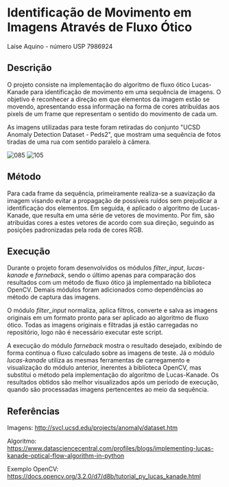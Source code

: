 # Identificação de Movimento em Imagens Através de Fluxo Ótico
Laíse Aquino - número USP 7986924

## Descrição

O projeto consiste na implementação do algoritmo de fluxo ótico Lucas-Kanade para identificação de movimento em uma sequência de imagens. O objetivo é reconhecer a direção em que elementos da imagem estão se movendo, apresentando essa informação na forma de cores atribuídas aos pixels de um frame que representam o sentido do movimento de cada um.

As imagens utilizadas para teste foram retiradas do conjunto "UCSD Anomaly Detection Dataset - Peds2", que mostram uma sequência de fotos tiradas de uma rua com sentido paralelo à câmera.

![085](https://user-images.githubusercontent.com/6940966/41264053-eca43e90-6dc0-11e8-8a7c-8282b1b0f811.png)
![105](https://user-images.githubusercontent.com/6940966/41264054-ecc3a41a-6dc0-11e8-8291-e3bfa735088c.png)

## Método

Para cada frame da sequência, primeiramente realiza-se a suavização da imagem visando evitar a propagação de possíveis ruídos sem prejudicar a identificação dos elementos. Em seguida, é aplicado o algoritmo de Lucas-Kanade, que resulta em uma série de vetores de movimento. Por fim, são atribuídas cores a estes vetores de acordo com sua direção, seguindo as posições padronizadas pela roda de cores RGB. 

## Execução

Durante o projeto foram desenvolvidos os módulos *filter_input*, *lucas-kanade* e *farneback*, sendo o último apenas para comparação dos resultados com um método de fluxo ótico já implementado na biblioteca OpenCV. Demais módulos foram adicionados como dependências ao método de captura das imagens.

O módulo *filter_input* normaliza, aplica filtros, converte e salva as imagens originais em um formato pronto para ser aplicado ao algoritmo de fluxo ótico. Todas as imagens originais e filtradas já estão carregadas no repositório, logo não é necessário executar este script.

A execução do módulo *farneback* mostra o resultado desejado, exibindo de forma contínua o fluxo calculado sobre as imagens de teste. Já o módulo *lucas-kanade* utiliza as mesmas ferramentas de carregamento e visualização do módulo anterior, inerentes à biblioteca OpenCV, mas substitui o método pela implementação do algoritmo de Lucas-Kanade. Os resultados obtidos são melhor visualizados após um período de execução, quando são processadas imagens pertencentes ao meio da sequência.

## Referências

Imagens: http://svcl.ucsd.edu/projects/anomaly/dataset.htm

Algoritmo: https://www.datasciencecentral.com/profiles/blogs/implementing-lucas-kanade-optical-flow-algorithm-in-python

Exemplo OpenCV: https://docs.opencv.org/3.2.0/d7/d8b/tutorial_py_lucas_kanade.html
